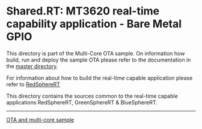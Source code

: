 ﻿# Shared.RT: MT3620 real-time capability application - Bare Metal GPIO

This directory is part of the Multi-Core OTA sample. On information how build, run and deploy the sample OTA please refer 
to the documentation in the [master directory](../README.MD).
  
For information about how to build the real-time capable application please refer to 
[RedSphereRT](../RedSphereRT/README.MD)

This directory contains the sources common to the real-time capable applications 
RedSphereRT, GreenSphereRT & BlueSphereRT.

---
[OTA and multi-core sample](../README.MD)
